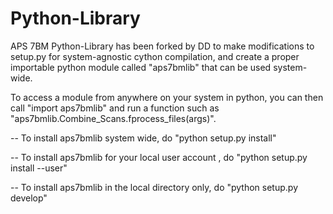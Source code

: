 # Python-Library

APS 7BM Python-Library has been forked by DD to make modifications to setup.py for system-agnostic cython compilation, and create a proper importable python module called "aps7bmlib" that can be used system-wide.

To access a module from anywhere on your system in python, you can then call "import aps7bmlib" and run a function such as "aps7bmlib.Combine_Scans.fprocess_files(args)".

-- To install aps7bmlib system wide, do "python setup.py install"

-- To install aps7bmlib for your local user account , do "python setup.py install --user"

-- To install aps7bmlib in the local directory only, do "python setup.py develop"
